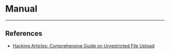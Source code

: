 # Manual

---
## References

- [Hacking Articles: Comprehensive Guide on Unrestricted File Upload](https://www.hackingarticles.in/comprehensive-guide-on-unrestricted-file-upload/)
